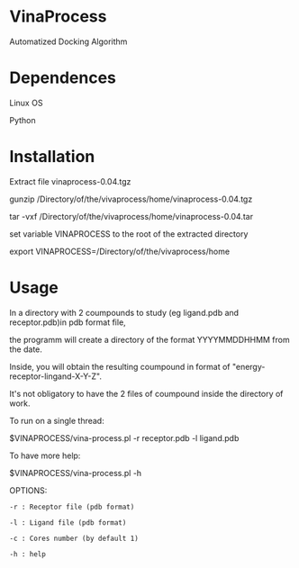 # VinaProcess
Automatized Docking Algorithm

# Dependences
Linux OS

Python

# Installation

Extract file vinaprocess-0.04.tgz

gunzip /Directory/of/the/vivaprocess/home/vinaprocess-0.04.tgz

tar -vxf /Directory/of/the/vivaprocess/home/vinaprocess-0.04.tar



set variable VINAPROCESS to the root of the extracted directory 

export VINAPROCESS=/Directory/of/the/vivaprocess/home

# Usage

In a directory with 2 coumpounds to study (eg ligand.pdb and receptor.pdb)in pdb format file,

the programm will create a directory of the format YYYYMMDDHHMM from the date.

Inside, you will obtain the resulting coumpound in format of "energy-receptor-lingand-X-Y-Z". 

It's not obligatory to have the 2 files of coumpound inside the directory of work.


To run on a single thread:

$VINAPROCESS/vina-process.pl -r receptor.pdb -l ligand.pdb 


To have more help:

$VINAPROCESS/vina-process.pl -h


  OPTIONS:
  
    -r : Receptor file (pdb format)
    
    -l : Ligand file (pdb format)
    
    -c : Cores number (by default 1)
    
    -h : help
